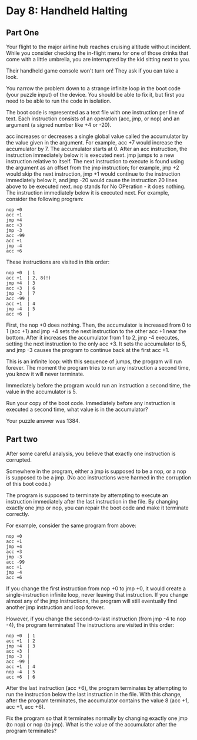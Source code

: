 # Day 8: Handheld Halting 
## Part One
Your flight to the major airline hub reaches cruising altitude without incident. While you consider checking the in-flight menu for one of those drinks that come with a little umbrella, you are interrupted by the kid sitting next to you.

Their handheld game console won't turn on! They ask if you can take a look.

You narrow the problem down to a strange infinite loop in the boot code (your puzzle input) of the device. You should be able to fix it, but first you need to be able to run the code in isolation.

The boot code is represented as a text file with one instruction per line of text. Each instruction consists of an operation (acc, jmp, or nop) and an argument (a signed number like +4 or -20).

acc increases or decreases a single global value called the accumulator by the value given in the argument. For example, acc +7 would increase the accumulator by 7. The accumulator starts at 0. After an acc instruction, the instruction immediately below it is executed next.
jmp jumps to a new instruction relative to itself. The next instruction to execute is found using the argument as an offset from the jmp instruction; for example, jmp +2 would skip the next instruction, jmp +1 would continue to the instruction immediately below it, and jmp -20 would cause the instruction 20 lines above to be executed next.
nop stands for No OPeration - it does nothing. The instruction immediately below it is executed next.
For example, consider the following program:

```
nop +0
acc +1
jmp +4
acc +3
jmp -3
acc -99
acc +1
jmp -4
acc +6
```
These instructions are visited in this order:
```
nop +0  | 1
acc +1  | 2, 8(!)
jmp +4  | 3
acc +3  | 6
jmp -3  | 7
acc -99 |
acc +1  | 4
jmp -4  | 5
acc +6  |
```
First, the nop +0 does nothing. Then, the accumulator is increased from 0 to 1 (acc +1) and jmp +4 sets the next instruction to the other acc +1 near the bottom. After it increases the accumulator from 1 to 2, jmp -4 executes, setting the next instruction to the only acc +3. It sets the accumulator to 5, and jmp -3 causes the program to continue back at the first acc +1.

This is an infinite loop: with this sequence of jumps, the program will run forever. The moment the program tries to run any instruction a second time, you know it will never terminate.

Immediately before the program would run an instruction a second time, the value in the accumulator is 5.

Run your copy of the boot code. Immediately before any instruction is executed a second time, what value is in the accumulator?

Your puzzle answer was 1384.

## Part two
After some careful analysis, you believe that exactly one instruction is corrupted.

Somewhere in the program, either a jmp is supposed to be a nop, or a nop is supposed to be a jmp. (No acc instructions were harmed in the corruption of this boot code.)

The program is supposed to terminate by attempting to execute an instruction immediately after the last instruction in the file. By changing exactly one jmp or nop, you can repair the boot code and make it terminate correctly.

For example, consider the same program from above:
```
nop +0
acc +1
jmp +4
acc +3
jmp -3
acc -99
acc +1
jmp -4
acc +6
```
If you change the first instruction from nop +0 to jmp +0, it would create a single-instruction infinite loop, never leaving that instruction. If you change almost any of the jmp instructions, the program will still eventually find another jmp instruction and loop forever.

However, if you change the second-to-last instruction (from jmp -4 to nop -4), the program terminates! The instructions are visited in this order:
```
nop +0  | 1
acc +1  | 2
jmp +4  | 3
acc +3  |
jmp -3  |
acc -99 |
acc +1  | 4
nop -4  | 5
acc +6  | 6
```
After the last instruction (acc +6), the program terminates by attempting to run the instruction below the last instruction in the file. With this change, after the program terminates, the accumulator contains the value 8 (acc +1, acc +1, acc +6).

Fix the program so that it terminates normally by changing exactly one jmp (to nop) or nop (to jmp). What is the value of the accumulator after the program terminates?